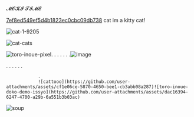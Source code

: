 𝓜𝓞𝓚𝓘 𝓣𝓘𝓜𝓔

<!---
MokiKitten/MokiKitten is a ✨ special ✨ repository because its `README.md` (this file) appears on your GitHub profile.
You can click the Preview link to take a look at your changes.
--->
[7ef8ed549ef5d4b1823ec0cbc09db738](https://github.com/user-attachments/assets/0bef9fdf-e0f5-446d-b17a-4d6f3e99b173)
cat im a kitty cat!




![cat-1-9205](https://github.com/user-attachments/assets/802adade-c264-46df-9023-6d42c81cbf66)







![cat-cats](https://github.com/user-attachments/assets/1c64ea9c-7f0d-40b4-9a4f-59ffdd4aee01)







![toro-inoue-pixel](https://github.com/user-attachments/assets/db7d7db9-aa3c-4bd1-bcf7-4c1033eab2c2).
            .
          .
       .
      .
    .
.![image](https://github.com/user-attachments/assets/5f27510f-e2ab-4b7a-a181-9a86f06d3c46)

.
  .
     .
        .
           .
             .

                .
                ![cattooo](https://github.com/user-attachments/assets/cf1e06ce-5870-4650-bee1-cb3abb08a287)![toro-inoue-doko-demo-issyo](https://github.com/user-attachments/assets/dac16394-6247-4700-a29b-6a551b3b03ac)
![soup](https://github.com/user-attachments/assets/a4ff8350-d043-46ea-bbff-1f5d23587522)
